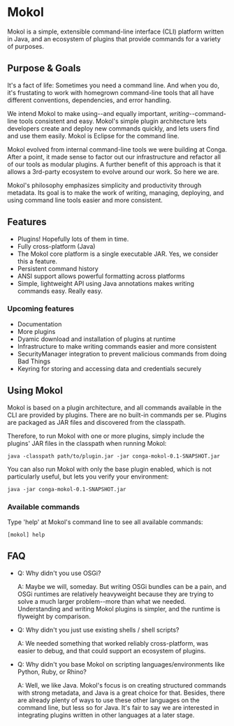 Mokol
=====

Mokol is a simple, extensible command-line interface (CLI) platform written in Java, and an ecosystem of plugins that provide commands for a variety of purposes.

## Purpose & Goals
It's a fact of life: Sometimes you need a command line. And when you do, it's frustating to work with homegrown command-line tools that all have different conventions, dependencies, and error handling.

We intend Mokol to make using--and equally important, *writing*--command-line tools consistent and easy. Mokol's simple plugin architecture lets developers create and deploy new commands quickly, and lets users find and use them easily. Mokol is Eclipse for the command line.

Mokol evolved from internal command-line tools we were building at Conga. After a point, it made sense to factor out our infrastructure and refactor all of our tools as modular plugins. A further benefit of this approach is that it allows a 3rd-party ecosystem to evolve around our work. So here we are.

Mokol's philosophy emphasizes simplicity and productivity through metadata. Its goal is to make the work of writing, managing, deploying, and using command line tools easier and more consistent.

## Features
- Plugins! Hopefully lots of them in time.
- Fully cross-platform (Java)
- The Mokol core platform is a single executable JAR. Yes, we consider this a feature.
- Persistent command history
- ANSI support allows powerful formatting across platforms
- Simple, lightweight API using Java annotations makes writing commands easy. Really easy.

### Upcoming features
- Documentation
- More plugins
- Dyamic download and installation of plugins at runtime
- Infrastructure to make writing commands easier and more consistent
- SecurityManager integration to prevent malicious commands from doing Bad Things
- Keyring for storing and accessing data and credentials securely
	
## Using Mokol

Mokol is based on a plugin architecture, and all commands available in the CLI are provided by plugins. There are no built-in commands per se. Plugins are packaged as JAR files and discovered from the classpath.

Therefore, to run Mokol with one or more plugins, simply include the plugins' JAR files in the classpath when running Mokol:

    java -classpath path/to/plugin.jar -jar conga-mokol-0.1-SNAPSHOT.jar

You can also run Mokol with only the base plugin enabled, which is not particularly useful, but lets you verify your environment:

    java -jar conga-mokol-0.1-SNAPSHOT.jar

### Available commands

Type 'help' at Mokol's command line to see all available commands:

    [mokol] help

## FAQ
- Q: Why didn't you use OSGi?

	A: Maybe we will, someday. But writing OSGi bundles can be a pain, and OSGi runtimes are relatively heavyweight because they are trying to solve a much larger problem--more than what we needed. Understanding and writing Mokol plugins is simpler, and the runtime is flyweight by comparison.

- Q: Why didn't you just use existing shells / shell scripts?

	A: We needed something that worked reliably cross-platform, was easier to debug, and that could support an ecosystem of plugins.

- Q: Why didn't you base Mokol on scripting languages/environments like Python, Ruby, or Rhino?

	A: Well, we like Java. Mokol's focus is on creating structured commands with strong metadata, and Java is a great choice for that. Besides, there are already plenty of ways to use these other languages on the command line, but less so for Java. It's fair to say we are interested in integrating plugins written in other languages at a later stage.